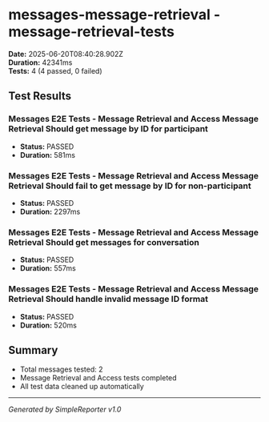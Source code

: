 # messages-message-retrieval - message-retrieval-tests

**Date:** 2025-06-20T08:40:28.902Z  
**Duration:** 42341ms  
**Tests:** 4 (4 passed, 0 failed)

## Test Results


### Messages E2E Tests - Message Retrieval and Access Message Retrieval Should get message by ID for participant
- **Status:** PASSED
- **Duration:** 581ms



### Messages E2E Tests - Message Retrieval and Access Message Retrieval Should fail to get message by ID for non-participant
- **Status:** PASSED
- **Duration:** 2297ms



### Messages E2E Tests - Message Retrieval and Access Message Retrieval Should get messages for conversation
- **Status:** PASSED
- **Duration:** 557ms



### Messages E2E Tests - Message Retrieval and Access Message Retrieval Should handle invalid message ID format
- **Status:** PASSED
- **Duration:** 520ms



## Summary

- Total messages tested: 2
- Message Retrieval and Access tests completed
- All test data cleaned up automatically

---
*Generated by SimpleReporter v1.0*
